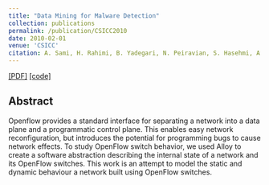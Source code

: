 ```yaml
---
title: "Data Mining for Malware Detection"
collection: publications
permalink: /publication/CSICC2010
date: 2010-02-01
venue: 'CSICC'
citation: A. Sami, H. Rahimi, B. Yadegari, N. Peiravian, S. Hasehmi, A. Hamze. ACM-SAC (2010)
---
```

[[PDF]](http://www.cs.bu.edu/techreports/pdf/2013-007-open-flow-switch-alloy-model.pdf)
[[code]](file:///Users/sbahargam/Pictures/bu%20website/public_html/files/openFlow.als)

## Abstract
Openflow provides a standard interface for separating a network into a data plane and a programmatic control
plane. This enables easy network reconfiguration, but introduces
the potential for programming bugs to cause network effects.
To study OpenFlow switch behavior, we used Alloy to create a
software abstraction describing the internal state of a network
and its OpenFlow switches. This work is an attempt to model the
static and dynamic behaviour a network built using OpenFlow
switches.
